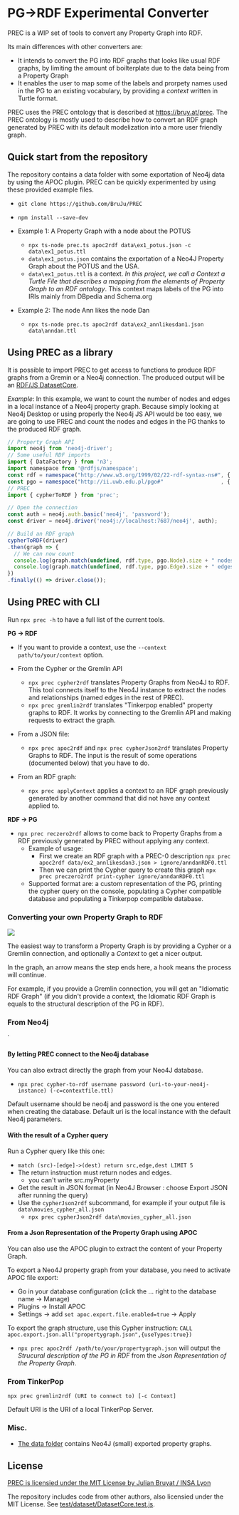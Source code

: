 # PG->RDF Experimental Converter

PREC is a WIP set of tools to convert any Property Graph into RDF.

Its main differences with other converters are:
- It intends to convert the PG into RDF graphs that looks like usual RDF graphs,
by limiting the amount of boilterplate due to the data being from a Property
Graph
- It enables the user to map some of the labels and prorpety names used in the
PG to an existing vocabulary, by providing a *context* written in Turtle format.

PREC uses the PREC ontology that is described at https://bruy.at/prec. The PREC
ontology is mostly used to describe how to convert an RDF graph generated by
PREC with its default modelization into a more user friendly graph.

## Quick start from the repository

The repository contains a data folder with some exportation of Neo4j data by
using the APOC plugin. PREC can be quickly experimented by using these provided
example files.

- `git clone https://github.com/BruJu/PREC`
- `npm install --save-dev`

- Example 1: A Property Graph with a node about the POTUS
    - `npx ts-node prec.ts apoc2rdf data\ex1_potus.json -c data\ex1_potus.ttl`
    - `data\ex1_potus.json` contains the exportation of a Neo4J Property Graph
    about the POTUS and the USA.
    - `data\ex1_potus.ttl` is a context. *In this project, we call a*
    *Context a Turtle File that describes a mapping from the elements of Property*
    *Graph to an RDF ontology*. This context maps labels of the PG into IRIs
    mainly from DBpedia and Schema.org

- Example 2: The node Ann likes the node Dan
    - `npx ts-node prec.ts apoc2rdf data\ex2_annlikesdan1.json data\anndan.ttl`


## Using PREC as a library

It is possible to import PREC to get access to functions to produce RDF graphs
from a Gremin or a Neo4j connection. The produced output will be an
[RDF/JS DatasetCore](https://rdf.js.org/dataset-spec/#datasetcore-interface).

*Example*: In this example, we want to count the number of nodes and edges in
a local instance of a Neo4j property graph. Because simply looking at
Neo4j Desktop or using properly the Neo4j JS API would be too easy, we are going
to use PREC and count the nodes and edges in the PG thanks to the produced RDF
graph.

```js
// Property Graph API
import neo4j from 'neo4j-driver';
// Some useful RDF imports
import { DataFactory } from 'n3';
import namespace from '@rdfjs/namespace';
const rdf = namespace("http://www.w3.org/1999/02/22-rdf-syntax-ns#", { factory: DataFactory });
const pgo = namespace("http://ii.uwb.edu.pl/pgo#"                  , { factory: DataFactory });
// PREC
import { cypherToRDF } from 'prec';

// Open the connection
const auth = neo4j.auth.basic('neo4j', 'password');
const driver = neo4j.driver('neo4j://localhost:7687/neo4j', auth);    

// Build an RDF graph
cypherToRDF(driver)
.then(graph => {
  // We can now count
  console.log(graph.match(undefined, rdf.type, pgo.Node).size + " nodes in the PG");
  console.log(graph.match(undefined, rdf.type, pgo.Edge).size + " edges in the PG");
})
.finally(() => driver.close());
```

## Using PREC with CLI

Run `npx prec -h` to have a full list of the current tools.

**PG -> RDF**

- If you want to provide a context, use the `--context path/to/your/context`
option.

- From the Cypher or the Gremlin API
  - `npx prec cypher2rdf` translates Property Graphs from Neo4J to RDF. This
  tool connects itself to the Neo4J instance to extract the nodes
  and relationships (named edges in the rest of PREC).
  - `npx prec gremlin2rdf` translates "Tinkerpop enabled"
  property graphs to RDF. It works by connecting to the Gremlin API and making
  requests to extract the graph.

- From a JSON file:
  - `npx prec apoc2rdf` and `npx prec cypherJson2rdf` translates Property
  Graphs to RDF. The input is the result of some operations (documented below)
  that you have to do.

- From an RDF graph:
  - `npx prec applyContext` applies a context to an RDF graph previously
  generated by another command that did not have any context applied to.


**RDF -> PG**

- `npx prec reczero2rdf` allows to come back to Property Graphs from a RDF previously generated by PREC without applying any context.
    - Example of usage:
        - First we create an RDF graph with a PREC-0 description
        `npx prec apoc2rdf data/ex2_annlikesdan3.json > ignore/anndanRDF0.ttl`
        - Then we can print the Cypher query to create this graph
        `npx prec preczero2rdf print-cypher ignore/anndanRDF0.ttl`
    - Supported format are: a custom representation of the PG, printing the
    cypher query on the console, populating a Cypher compatible database and
    populating a Tinkerpop compatible database.

### Converting your own Property Graph to RDF

![](docs/general_process.svg)

The easiest way to transform a Property Graph is by providing a Cypher or a
Gremlin connection, and optionally a *Context* to get a nicer output.

In the graph, an arrow means the step ends here, a hook means the process
will continue.

For example, if you provide a Gremlin connection, you will get an "Idiomatic RDF
Graph" (if you didn't provide a context, the Idiomatic RDF Graph is equals to
the structural description of the PG in RDF).

### From Neo4j
`

#### By letting PREC connect to the Neo4j database

You can also extract directly the graph from your Neo4J database.

- `npx prec cypher-to-rdf username password (uri-to-your-neo4j-instance) (-c=contextfile.ttl)`

Default username should be neo4j and password is the one you entered when
creating the database. Default uri is the local instance with the default Neo4j
parameters.


#### With the result of a Cypher query

Run a Cypher query like this one:
- `match (src)-[edge]->(dest) return src,edge,dest LIMIT 5`
- The return instruction must return nodes and edges.
    - you can't write src.myProperty
- Get the result in JSON format (in Neo4J Browser : choose Export JSON after running the query)
- Use the `cypherJson2rdf` subcommand, for example if your output file is `data\movies_cypher_all.json`
    - `npx prec cypherJson2rdf data\movies_cypher_all.json`


#### From a Json Representation of the Property Graph using APOC


You can also use the APOC plugin to extract the content of your Property Graph.

To export a Neo4J property graph from your database, you need to activate APOC file export:
- Go in your database configuration (click the ... right to the database name -> Manage)
- Plugins -> Install APOC
- Settings -> add `set apoc.export.file.enabled=true` -> Apply

To export the graph structure, use this Cypher instruction: 
`CALL apoc.export.json.all("propertygraph.json",{useTypes:true})`

- `npx prec apoc2rdf /path/to/your/propertygraph.json` will output the
*Strucural description of the PG in RDF* from the
*Json Representation of the Property Graph*.


### From TinkerPop

`npx prec gremlin2rdf (URI to connect to) [-c Context]`

Default URI is the URI of a local TinkerPop Server.



### Misc.

- [The data folder](data) contains Neo4J (small) exported property graphs.


## License

[PREC is licensied under the MIT License by Julian Bruyat / INSA Lyon](LICENSE)

The repository includes code from other authors, also licensied under the MIT
License. See [test/dataset/DatasetCore.test.js](test/dataset/DatasetCore.test.js).
